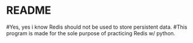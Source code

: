 # README
#Yes, yes i know Redis should not be used to store persistent data.
#This program is made for the sole purpose of practicing Redis w/ python.
